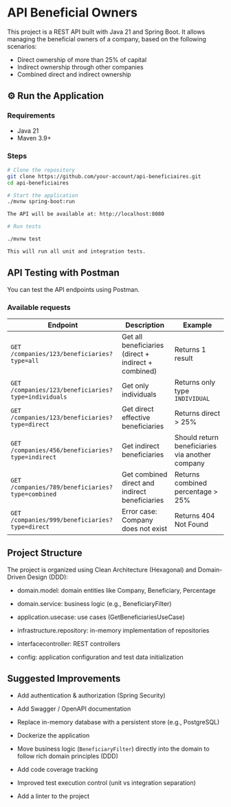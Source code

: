 # API Beneficial Owners

This project is a REST API built with Java 21 and Spring Boot. It allows managing the beneficial owners of a company, based on the following scenarios:

- Direct ownership of more than 25% of capital
- Indirect ownership through other companies
- Combined direct and indirect ownership

## ⚙️ Run the Application

### Requirements

- Java 21
- Maven 3.9+


### Steps

```bash
# Clone the repository
git clone https://github.com/your-account/api-beneficiaires.git
cd api-beneficiaires

# Start the application
./mvnw spring-boot:run

The API will be available at: http://localhost:8080

# Run tests 

./mvnw test

This will run all unit and integration tests.
```
##  API Testing with Postman

You can test the API endpoints using Postman.

###  Available requests

| Endpoint | Description | Example |
|---------|-------------|---------|
| `GET /companies/123/beneficiaries?type=all` | Get all beneficiaries (direct + indirect + combined) | Returns 1 result |
| `GET /companies/123/beneficiaries?type=individuals` | Get only individuals | Returns only type `INDIVIDUAL` |
| `GET /companies/123/beneficiaries?type=direct` | Get direct effective beneficiaries | Returns direct > 25% |
| `GET /companies/456/beneficiaries?type=indirect` | Get indirect beneficiaries | Should return beneficiaries via another company |
| `GET /companies/789/beneficiaries?type=combined` | Get combined direct and indirect beneficiaries | Returns combined percentage > 25% |
| `GET /companies/999/beneficiaries?type=direct` | Error case: Company does not exist | Returns 404 Not Found |

## Project Structure

The project is organized using Clean Architecture (Hexagonal) and Domain-Driven Design (DDD):

- domain.model: domain entities like Company, Beneficiary, Percentage

- domain.service: business logic (e.g., BeneficiaryFilter)

- application.usecase: use cases (GetBeneficiariesUseCase)

- infrastructure.repository: in-memory implementation of repositories

- interfacecontroller: REST controllers

- config: application configuration and test data initialization

 ## Suggested Improvements

- Add authentication & authorization (Spring Security)

- Add Swagger / OpenAPI documentation

- Replace in-memory database with a persistent store (e.g., PostgreSQL)

- Dockerize the application

- Move business logic (`BeneficiaryFilter`) directly into the domain to follow rich domain principles (DDD)

- Add code coverage tracking 

- Improved test execution control (unit vs integration separation)
- Add a linter to the project 




